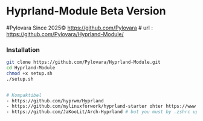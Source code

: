# Hyprland-Module Beta Version

#Pylovara Since 2025© https://github.com/Pylovara #
url : https://github.com/Pylovara/Hyprland-Module/

### Installation 
```bash
git clone https://github.com/Pylovara/Hyprland-Module.git
cd Hyprland-Module
chmod +x setup.sh
./setup.sh


# Kompaktibel
- https://github.com/hyprwm/Hyprland
- https://github.com/mylinuxforwork/hyprland-starter ohter https://www.ml4w.com/ 
- https://github.com/JaKooLit/Arch-Hyprland # but you must by .zshrc update .zshrc_backend the source codes copie in .zshrc make !! 
